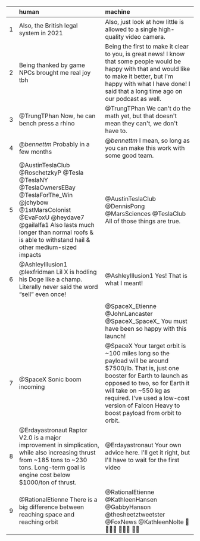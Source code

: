 |    | human                                                                                                                                                                                                                                     | machine                                                                                                                                                                                                                                                                                    |
|---:|:------------------------------------------------------------------------------------------------------------------------------------------------------------------------------------------------------------------------------------------|:-------------------------------------------------------------------------------------------------------------------------------------------------------------------------------------------------------------------------------------------------------------------------------------------|
|  1 | Also, the British legal system in 2021                                                                                                                                                                                                    | Also, just look at how little is allowed to a single high-quality video camera.                                                                                                                                                                                                            |
|  2 | Being thanked by game NPCs brought me real joy tbh                                                                                                                                                                                        | Being the first to make it clear to you, is great news! I know that some people would be happy with that and would like to make it better, but I'm happy with what I have done! I said that a long time ago on our podcast as well.                                                        |
|  3 | @TrungTPhan Now, he can bench press a rhino                                                                                                                                                                                               | @TrungTPhan We can't do the math yet, but that doesn't mean they can't, we don't have to.                                                                                                                                                                                                  |
|  4 | @_bennettm_ Probably in a few months                                                                                                                                                                                                      | @_bennettm_ I mean, so long as you can make this work with some good team.                                                                                                                                                                                                                 |
|  5 | @AustinTeslaClub @RoschetzkyP @Tesla @TeslaNY @TeslaOwnersEBay @TeslaForThe_Win @jchybow @1stMarsColonist @EvaFoxU @heydave7 @gailalfa1 Also lasts much longer than normal roofs & is able to withstand hail & other medium-sized impacts | @AustinTeslaClub @DennisPong @MarsSciences @TeslaClub All of those things are true.                                                                                                                                                                                                        |
|  6 | @AshleyIllusion1 @lexfridman Lil X is hodling his Doge like a champ. Literally never said the word “sell” even once!                                                                                                                      | @AshleyIllusion1 Yes! That is what I meant!                                                                                                                                                                                                                                                |
|    |                                                                                                                                                                                                                                           |                                                                                                                                                                                                                                                                                            |
|    |                                                                                                                                                                                                                                           | @SpaceX_Etienne @JohnLancaster @SpaceX_SpaceX_ You must have been so happy with this launch!                                                                                                                                                                                               |
|  7 | @SpaceX Sonic boom incoming                                                                                                                                                                                                               | @SpaceX Your target orbit is ~100 miles long so the payload will be around $7500/lb. That is, just one booster for Earth to launch as opposed to two, so for Earth it will take on ~550 kg as required. I've used a low-cost version of Falcon Heavy to boost payload from orbit to orbit. |
|  8 | @Erdayastronaut Raptor V2.0 is a major improvement in simplication, while also increasing thrust from ~185 tons to ~230 tons. Long-term goal is engine cost below $1000/ton of thrust.                                                    | @Erdayastronaut Your own advice here. I'll get it right, but I'll have to wait for the first video                                                                                                                                                                                         |
|  9 | @RationalEtienne There is a big difference between reaching space and reaching orbit                                                                                                                                                      | @RationalEtienne @KathleenHansen @GabbyHanson @thesheetztweetster @FoxNews @KathleenNolte 🤣🤣🤣🤣 🤣🤣🤣 🤣🤣                                                                                                                                                                             |